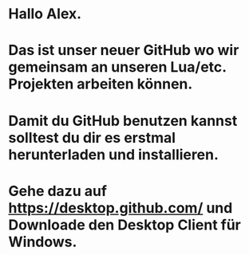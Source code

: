 # Hallo Alex.
# Das ist unser neuer GitHub wo wir gemeinsam an unseren Lua/etc. Projekten arbeiten können.
# Damit du GitHub benutzen kannst solltest du dir es erstmal herunterladen und installieren.
# Gehe dazu auf https://desktop.github.com/ und Downloade den Desktop Client für Windows.
# 
